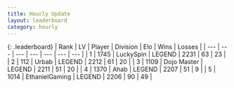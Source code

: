 ```yaml
---
title: Hourly Update
layout: leaderboard
category: hourly
---
```


{: .leaderboard}
| Rank | LV | Player | Division | Elo | Wins | Losses |
| --- | --- | --- | --- | --- | --- | --- |
| <span data-change="0">1</span> | 1745 | <span title="ID: 498412">LuckySpin</span> | LEGEND | <span data-change="0">2231</span> | <span data-change="0">63</span> | <span data-change="0">23</span> |
| <span data-change="0">2</span> | 112 | <span title="ID: 762172">Urbab</span> | LEGEND | <span data-change="3">2212</span> | <span data-change="1">61</span> | <span data-change="0">20</span> |
| <span data-change="2">3</span> | 1109 | <span title="ID: 431504">Dojo Master</span> | LEGEND | <span data-change="6">2211</span> | <span data-change="1">51</span> | <span data-change="0">20</span> |
| <span data-change="-1">4</span> | 1370 | <span title="ID: 402846">Ahab</span> | LEGEND | <span data-change="0">2207</span> | <span data-change="0">51</span> | <span data-change="0">9</span> |
| <span data-change="-1">5</span> | 1014 | <span title="ID: 719356">EthanielGaming</span> | LEGEND | <span data-change="0">2206</span> | <span data-change="0">90</span> | <span data-change="0">49</span> |